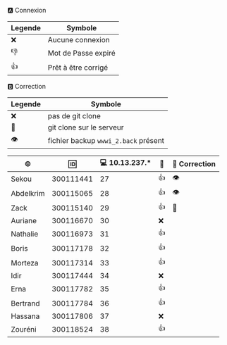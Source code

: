 
:a: Connexion

| Legende |  Symbole            |
|---------|---------------------|
| :x:     | Aucune connexion    |
| :-1:    | Mot de Passe expiré |
| :+1:    | Prêt à être corrigé |

:b: Correction

| Legende       |  Symbole                               |
|---------------|----------------------------------------|
| :x:           | pas de git clone                       |  
| :file_folder: | git clone sur le serveur               |  
| :eye:         |  fichier backup `wwwi_2.back` présent  |


|:copyright:|:id:     |:computer: 10.13.237.*| :link: | :floppy_disk: Correction |
|-----------|---------|----------------------|--------|----------------------|
|Sekou      |300111441|27|:+1:| :eye: | 
|Abdelkrim  |300115065|28|:+1:| :eye: |
|Zack       |300115140|29|:+1:|:file_folder: |
|Auriane    |300116670|30|:x:|
|Nathalie   |300116973|31|:+1:|
|Boris      |300117178|32|:+1:|
|Morteza    |300117314|33|:+1:|
|Idir       |300117444|34|:x: |
|Erna       |300117782|35|:+1:|
|Bertrand   |300117784|36|:+1:|
|Hassana    |300117806|37|:x: |
|Zouréni    |300118524|38|:+1:|

